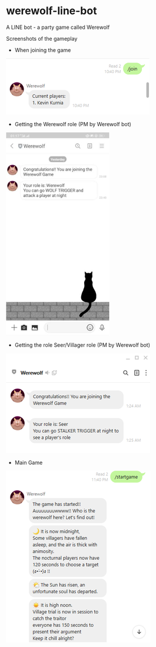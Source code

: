 # werewolf-line-bot
A LINE bot - a party game called Werewolf


Screenshots of the gameplay

- When joining the game
<img src="Screenshot Werewolf Bot/join_game.PNG">

- Getting the Werewolf role (PM by Werewolf bot)
<img src="Screenshot Werewolf Bot/role_werewolf.PNG">

- Getting the role Seer/Villager role (PM by Werewolf bot)
<img src="Screenshot Werewolf Bot/role_werewolf2.PNG">

- Main Game
<img src="Screenshot Werewolf Bot/start_game.PNG">
